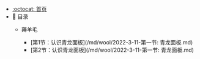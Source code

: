 - [:octocat: 首页](/README)
- :memo: 目录
   - 薅羊毛
     
     - [第1节：认识青龙面板](/md/wool/2022-3-11-第一节: 青龙面板.md)
     - [第2节：认识青龙面板](/md/wool/2022-3-11-第一节: 青龙面板.md)